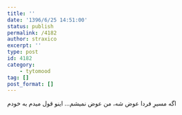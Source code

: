 ```yaml
---
title: ''
date: '1396/6/25 14:51:00'
status: publish
permalink: /4182
author: straxico
excerpt: ''
type: post
id: 4182
category:
    - tytomood
tag: []
post_format: []
---
```

اگه مسیرِ فردا عوض شه، من عوض نمیشم… اینو قول میدم به خودم